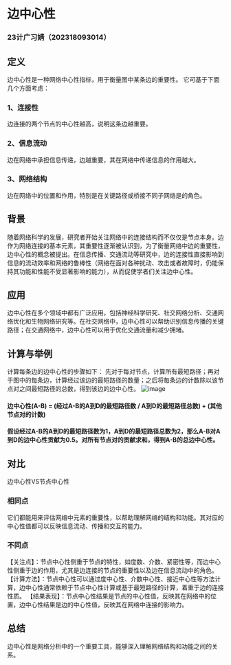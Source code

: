 # 边中心性
### 23计广习婧（202318093014）
## 定义
边中心性是一种网络中心性指标，用于衡量图中某条边的重要性。
它可基于下面几个方面考虑：
### 1、连接性
边连接的两个节点的中心性越高，说明这条边越重要。
### 2、信息流动
边在网络中承担信息传递，边越重要，其在网络中传递信息的作用越大。
### 3、网络结构
边在网络中的位置和作用，特别是在关键路径或桥接不同子网络是的角色。
## 背景
随着网络科学的发展，研究者开始关注网络中的连接结构而不仅仅是节点本身。边作为网络连接的基本元素，其重要性逐渐被认识到，为了衡量网络中边的重要性，边中心性的概念被提出。在信息传播、交通流动等研究中，边的连接性直接影响到信息的流动效率和网络的鲁棒性（网络在面对各种扰动、攻击或者故障时，仍能保持其功能和性能不受显著影响的能力），从而促使学者们关注边中心性。
## 应用
边中心性在多个领域中都有广泛应用，包括神经科学研究、社交网络分析、交通网络优化和生物网络研究等。在社交网络中，边中心性可以帮助识别信息传播的关键路径；在交通网络中，边中心性可以用于优化交通流量和减少拥堵。
## 计算与举例
计算每条边的边中心性的步骤如下：
先对于每对节点，计算所有最短路径；再对于图中的每条边，计算经过该边的最短路径的数量；之后将每条边的计数除以该节点对之间最短路径的总数，得到该边的边中心性。
![image](https://github.com/user-attachments/assets/25c394f8-91c6-4210-835e-8252c25f2a17)
#### 边中心性(A-B) = (经过A-B的A到D的最短路径数 / A到D的最短路径总数) + (其他节点对的计数)
#### 假设经过A-B的A到D的最短路径数为1，A到D的最短路径总数为2，那么A-B对A到D的边中心性贡献为0.5。对所有节点对的贡献求和，得到A-B的总边中心性。
## 对比
边中心性VS节点中心性
### 相同点
它们都能用来评估网络中元素的重要性，以帮助理解网络的结构和功能。其对应的中心性值都可以反映信息流动、传播和交互的能力。
### 不同点
【关注点】：节点中心性侧重于节点的特性，如度数、介数、紧密性等，而边中心性侧重于边的作用，尤其是边连接的节点的重要性以及边在信息流动中的角色。
【计算方法】：节点中心性可以通过度中心性、介数中心性、接近中心性等方法计算，边中心性通常依赖于节点中心性计算或基于最短路径的计算，着重于边的连接性质。
【结果表现】：节点中心性结果是节点的中心性值，反映其在网络中的位置，边中心性结果是边的中心性值，反映其在网络中连接的影响力。
## 总结
边中心性是网络分析中的一个重要工具，能够深入理解网络结构和功能之间的关系。
